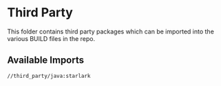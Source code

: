 # Third Party

This folder contains third party packages which can be imported into the various BUILD files in the repo.

## Available Imports

```
//third_party/java:starlark
```
